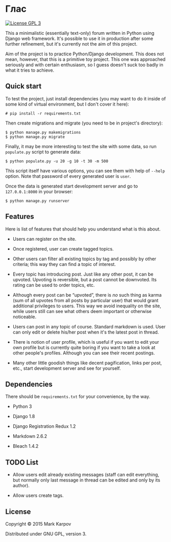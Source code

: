 # Глас

[![License GPL 3](https://img.shields.io/badge/license-GPL_3-green.svg)](http://www.gnu.org/licenses/gpl-3.0.txt)

This a minimalistic (essentially text-only) forum written in Python using
Django web framework. It's possible to use it in production after some
further refinement, but it's currently not the aim of this project.

Aim of the project is to practice Python/Django development. This does not
mean, however, that this is a primitive toy project. This one was approached
seriously and with certain enthusiasm, so I guess doesn't suck too badly in
what it tries to achieve.

## Quick start

To test the project, just install dependencies (you may want to do it inside
of some kind of virtual environment, but I don't cover it here):

```
# pip install -r requirements.txt
```

Then create migrations and migrate (you need to be in project's directory):

```
$ python manage.py makemigrations
$ python manage.py migrate
```

Finally, it may be more interesting to test the site with some data, so run
`populate.py` script to generate data:

```
$ python populate.py -u 20 -g 10 -t 30 -m 500
```

This script itself have various options, you can see them with help of
`--help` option. Note that password of every generated user is `user`.

Once the data is generated start development server and go to
`127.0.0.1:8000` in your browser:

```
$ python manage.py runserver
```

## Features

Here is list of features that should help you understand what is this about.

* Users can register on the site.

* Once registered, user can create tagged topics.

* Other users can filter all existing topics by tag and possibly by other
  criteria; this way they can find a topic of interest.

* Every topic has introducing post. Just like any other post, it can be
  upvoted. Upvoting is reversible, but a post cannot be downvoted. Its
  rating can be used to order topics, etc.

* Although every post can be “upvoted”, there is *no* such thing as karma
  (sum of all upvotes from all posts by particular user) that would grant
  additional privileges to users. This way we avoid inequality on the site,
  while users still can see what others deem important or otherwise
  noticeable.

* Users can post in any topic of course. Standard markdown is used. User can
  only edit or delete his/her post when it's the latest post in thread.

* There is notion of user profile, which is useful if you want to edit your
  own profile but is currently quite boring if you want to take a look at
  other people's profiles. Although you can see their recent postings.

* Many other little goodish things like decent pagification, links per post,
  etc., start development server and see for yourself.

## Dependencies

There should be `requirements.txt` for your convenience, by the way.

* Python 3

* Django 1.8

* Django Registration Redux 1.2

* Markdown 2.6.2

* Bleach 1.4.2

## TODO List

* Allow users edit already existing messages (staff can edit everything, but
  normally only last message in thread can be edited and only by its
  author).

* Allow users create tags.

## License

Copyright © 2015 Mark Karpov

Distributed under GNU GPL, version 3.
